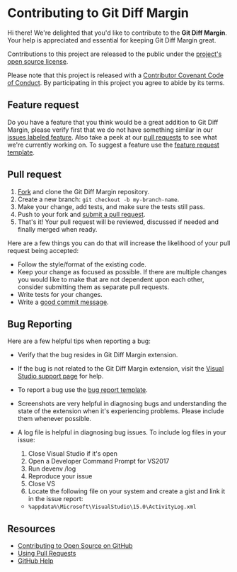 [fork]: https://github.com/laurentkempe/GitDiffMargin/fork
[pr]: https://github.com/laurentkempe/GitDiffMargin/compare

# Contributing to Git Diff Margin

Hi there! We're delighted that you'd like to contribute to the **Git Diff Margin**. Your help is appreciated and essential for keeping Git Diff Margin great.

Contributions to this project are released to the public under the [project's open source license](LICENSE.md).

Please note that this project is released with a [Contributor Covenant Code of Conduct](CODE_OF_CONDUCT.md). By participating in this project you agree to abide by its terms.

## Feature request
Do you have a feature that you think would be a great addition to Git Diff Margin, please verify first that we do not have something similar in our [issues labeled feature](https://github.com/laurentkempe/GitDiffMargin/issues?q=is%3Aissue+is%3Aopen+label%3Afeature).
Also take a peek at our [pull requests](https://github.com/laurentkempe/GitDiffMargin/pulls) to see what we're currently working on. 
To suggest a feature use the [feature request template](https://github.com/laurentkempe/GitDiffMargin/issues/new?assignees=&labels=&template=feature_request.md&title=).

## Pull request
1. [Fork][] and clone the Git Diff Margin repository.
2. Create a new branch: `git checkout -b my-branch-name`.
3. Make your change, add tests, and make sure the tests still pass.
4. Push to your fork and [submit a pull request][pr].
5. That's it! Your pull request will be reviewed, discussed if needed and finally merged when ready.

Here are a few things you can do that will increase the likelihood of your pull request being accepted:

- Follow the style/format of the existing code.
- Keep your change as focused as possible. If there are multiple changes you would like to make that are not dependent upon each other, consider submitting them as separate pull requests.
- Write tests for your changes.
- Write a [good commit message](http://tbaggery.com/2008/04/19/a-note-about-git-commit-messages.html).

## Bug Reporting

Here are a few helpful tips when reporting a bug:

- Verify that the bug resides in Git Diff Margin extension.
- If the bug is not related to the Git Diff Margin extension, visit the [Visual Studio support page](https://www.visualstudio.com/support/support-overview-vs) for help.
- To report a bug use the [bug report template](https://github.com/laurentkempe/GitDiffMargin/issues/new?assignees=&labels=bug&template=bug_report.md&title=).
- Screenshots are very helpful in diagnosing bugs and understanding the state of the extension when it's experiencing problems. Please include them whenever possible.
- A log file is helpful in diagnosing bug issues. To include log files in your issue:

  1. Close Visual Studio if it's open
  2. Open a Developer Command Prompt for VS2017
  3. Run devenv /log
  4. Reproduce your issue
  5. Close VS
  6. Locate the following file on your system and create a gist and link it in the issue report:
    - `%appdata%\Microsoft\VisualStudio\15.0\ActivityLog.xml`

## Resources

- [Contributing to Open Source on GitHub](https://guides.github.com/activities/contributing-to-open-source/)
- [Using Pull Requests](https://help.github.com/articles/using-pull-requests/)
- [GitHub Help](https://help.github.com)
